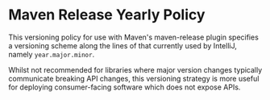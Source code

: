 # Maven Release Yearly Policy

This versioning policy for use with Maven's maven-release plugin 
specifies a versioning scheme along the lines of that currently used 
by IntelliJ, namely `year.major.minor`.  

Whilst not recommended for libraries where major version changes 
typically communicate breaking API changes, this versioning 
strategy is more useful for deploying consumer-facing software 
which does not expose APIs.
